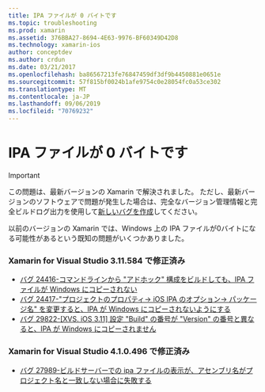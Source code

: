 ```yaml
---
title: IPA ファイルが 0 バイトです
ms.topic: troubleshooting
ms.prod: xamarin
ms.assetid: 376BBA27-8694-4E63-9976-BF60349D42D8
ms.technology: xamarin-ios
author: conceptdev
ms.author: crdun
ms.date: 03/21/2017
ms.openlocfilehash: ba86567213fe76847459df3df9b4450881e0651e
ms.sourcegitcommit: 57f815bf0024b1afe9754c0e28054fc0a53ce302
ms.translationtype: MT
ms.contentlocale: ja-JP
ms.lasthandoff: 09/06/2019
ms.locfileid: "70769232"
---
```

# <a name="ipa-file-is-0-bytes"></a>IPA ファイルが 0 バイトです

> [!IMPORTANT]
> この問題は、最新バージョンの Xamarin で解決されました。 ただし、最新バージョンのソフトウェアで問題が発生した場合は、完全なバージョン管理情報と完全ビルドログ出力を使用して[新しいバグを作成](~/cross-platform/troubleshooting/questions/howto-file-bug.md)してください。

以前のバージョンの Xamarin では、Windows 上の IPA ファイルが0バイトになる可能性があるという既知の問題がいくつかありました。 

### <a name="fixed-in-xamarin-for-visual-studio-311584"></a>Xamarin for Visual Studio 3.11.584 で修正済み 
- [バグ 24416-コマンドラインから "アドホック" 構成をビルドしても、IPA ファイルが Windows にコピーされない](https://bugzilla.xamarin.com/show_bug.cgi?id=24416)
- [バグ 24417-"プロジェクトのプロパティ-> iOS IPA のオプション-> パッケージ名" を変更すると、IPA が Windows にコピーされないようにする](https://bugzilla.xamarin.com/show_bug.cgi?id=24417)
- [バグ 29822-[XVS. iOS 3.11] 設定 "Build" の番号が "Version" の番号と異なると、IPA が Windows にコピーされません](https://bugzilla.xamarin.com/show_bug.cgi?id=29822)

### <a name="fixed-in-xamarin-for-visual-studio-410496"></a>Xamarin for Visual Studio 4.1.0.496 で修正済み
- [バグ 27989-ビルドサーバーでの ipa ファイルの表示が、アセンブリ名がプロジェクト名と一致しない場合に失敗する](https://bugzilla.xamarin.com/show_bug.cgi?id=27989)
